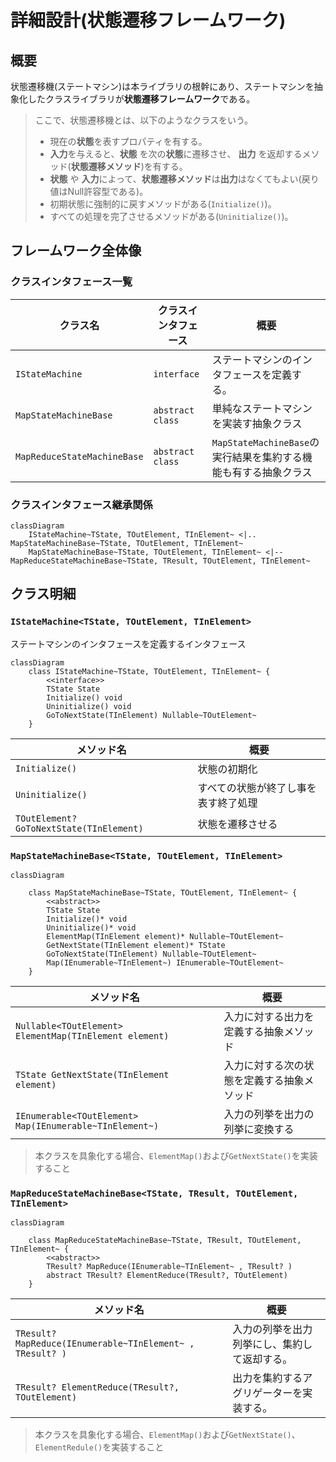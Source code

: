 # 詳細設計(状態遷移フレームワーク)

## 概要

状態遷移機(ステートマシン)は本ライブラリの根幹にあり、ステートマシンを抽象化したクラスライブラリが**状態遷移フレームワーク**である。

> ここで、状態遷移機とは、以下のようなクラスをいう。
> 
> * 現在の**状態**を表すプロパティを有する。
> * **入力**を与えると、**状態** を次の**状態**に遷移させ、 **出力** を返却するメソッド(**状態遷移メソッド**)を有する。
> * **状態** や **入力**によって、**状態遷移メソッド**は**出力**はなくてもよい(戻り値はNull許容型である)。
> * 初期状態に強制的に戻すメソッドがある(`Initialize()`)。
> * すべての処理を完了させるメソッドがある(`Uninitialize()`)。

## フレームワーク全体像

### クラスインタフェース一覧

| クラス名                    | クラスインタフェース | 概要                                                            |
| --------------------------- | -------------------- | --------------------------------------------------------------- |
| `IStateMachine`             | `interface`          | ステートマシンのインタフェースを定義する。                      |
| `MapStateMachineBase`       | `abstract class`     | 単純なステートマシンを実装す抽象クラス                          |
| `MapReduceStateMachineBase` | `abstract class`     | `MapStateMachineBase`の実行結果を集約する機能も有する抽象クラス |

### クラスインタフェース継承関係

```mermaid
classDiagram
    IStateMachine~TState, TOutElement, TInElement~ <|.. MapStateMachineBase~TState, TOutElement, TInElement~
    MapStateMachineBase~TState, TOutElement, TInElement~ <|-- MapReduceStateMachineBase~TState, TResult, TOutElement, TInElement~
```



## クラス明細

### `IStateMachine<TState, TOutElement, TInElement>`

ステートマシンのインタフェースを定義するインタフェース

```mermaid
classDiagram
    class IStateMachine~TState, TOutElement, TInElement~ {
        <<interface>>
        TState State
        Initialize() void
        Uninitialize() void
        GoToNextState(TInElement) Nullable~TOutElement~
    }
```

| メソッド名                               | 概要                                 |
| ---------------------------------------- | ------------------------------------ |
| `Initialize()`                           | 状態の初期化                         |
| `Uninitialize()`                         | すべての状態が終了し事を表す終了処理 |
| `TOutElement? GoToNextState(TInElement)` | 状態を遷移させる                     |


### `MapStateMachineBase<TState, TOutElement, TInElement>`
```mermaid
classDiagram

    class MapStateMachineBase~TState, TOutElement, TInElement~ {
        <<abstract>>
        TState State
        Initialize()* void
        Uninitialize()* void
        ElementMap(TInElement element)* Nullable~TOutElement~
        GetNextState(TInElement element)* TState 
        GoToNextState(TInElement) Nullable~TOutElement~
        Map(IEnumerable~TInElement~) IEnumerable~TOutElement~ 
    }
```

| メソッド名                                              | 概要                                       |
| ------------------------------------------------------- | ------------------------------------------ |
| `Nullable<TOutElement> ElementMap(TInElement element)`  | 入力に対する出力を定義する抽象メソッド     |
| `TState GetNextState(TInElement element)`               | 入力に対する次の状態を定義する抽象メソッド |
| `IEnumerable<TOutElement> Map(IEnumerable~TInElement~)` | 入力の列挙を出力の列挙に変換する           |

> 本クラスを具象化する場合、`ElementMap()`および`GetNextState()`を実装すること

### `MapReduceStateMachineBase<TState, TResult, TOutElement, TInElement>`

```mermaid
classDiagram

    class MapReduceStateMachineBase~TState, TResult, TOutElement, TInElement~ {
        <<abstract>>
        TResult? MapReduce(IEnumerable~TInElement~ , TResult? )
        abstract TResult? ElementReduce(TResult?, TOutElement)
    }
```

| メソッド名                                                | 概要                                         |
| --------------------------------------------------------- | -------------------------------------------- |
| `TResult? MapReduce(IEnumerable~TInElement~ , TResult? )` | 入力の列挙を出力列挙にし、集約して返却する。 |
| `TResult? ElementReduce(TResult?, TOutElement)`           | 出力を集約するアグリゲーターを実装する。     |

> 本クラスを具象化する場合、`ElementMap()`および`GetNextState()`、`ElementRedule()`を実装すること
